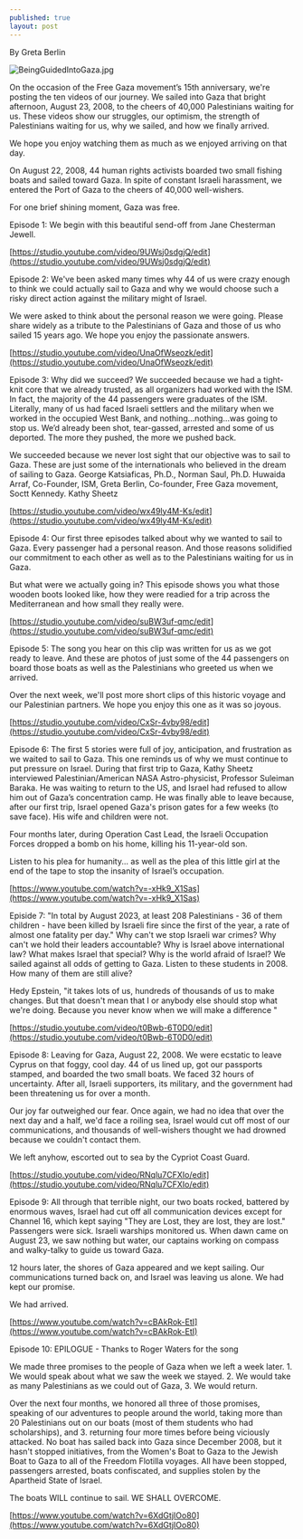 ```yaml
---
published: true
layout: post
---
```

By Greta Berlin

![BeingGuidedIntoGaza.jpg]({{site.baseurl}}/images/BeingGuidedIntoGaza.jpg)


On the occasion of the Free Gaza movement’s 15th anniversary, we're posting the ten videos of our journey. We sailed into Gaza that bright afternoon, August 23, 2008, to the cheers of 40,000 Palestinians waiting for us. These videos show our struggles, our optimism, the strength of Palestinians waiting for us, why we sailed, and how we finally arrived.

We hope you enjoy watching them as much as we enjoyed arriving on that day.

On August 22, 2008, 44 human rights activists boarded two small fishing boats and sailed toward Gaza. In spite of constant Israeli harassment, we entered the Port of Gaza to the cheers of 40,000 well-wishers.

For one brief shining moment, Gaza was free. 

Episode 1: We begin with this beautiful send-off from Jane Chesterman Jewell.

[https://studio.youtube.com/video/9UWsj0sdgjQ/edit](https://studio.youtube.com/video/9UWsj0sdgjQ/edit)

Episode 2: We've been asked many times why 44 of us were crazy enough to think we could actually sail to Gaza and why we would choose such a risky direct action against the military might of Israel.

We were asked to think about the personal reason we were going. 
Please share widely as a tribute to the Palestinians of Gaza and those of us who sailed 15 years ago. We hope you enjoy the passionate answers. 

[https://studio.youtube.com/video/UnaOfWseozk/edit](https://studio.youtube.com/video/UnaOfWseozk/edit)

Episode 3: Why did we succeed? We succeeded because we had a tight-knit core that we already trusted,  as all organizers had worked with the ISM. In fact, the majority of the 44 passengers were graduates of the ISM. Literally, many of us had faced Israeli settlers and the military when we worked in the occupied West Bank, and nothing…nothing…was going to stop us. We’d already been shot, tear-gassed, arrested and some of us deported. The more they pushed, the more we pushed back. 

We succeeded because we never lost sight that our objective was to sail to Gaza. These are just some of the internationals who believed in the dream of sailing to Gaza. George Katsiaficas, Ph.D., Norman Saul, Ph.D. Huwaida Arraf, Co-Founder, ISM, Greta Berlin, Co-founder, Free Gaza movement, Soctt Kennedy. Kathy Sheetz

[https://studio.youtube.com/video/wx49ly4M-Ks/edit](https://studio.youtube.com/video/wx49ly4M-Ks/edit)

Episode 4: Our first three episodes talked about why we wanted to sail to Gaza. Every passenger had a personal reason. And those reasons solidified our commitment to each other as well as to the Palestinians waiting for us in Gaza.

But what were we actually going in? This episode shows you what those wooden boots looked like, how they were readied for a trip across the Mediterranean and how small they really were.

[https://studio.youtube.com/video/suBW3uf-qmc/edit](https://studio.youtube.com/video/suBW3uf-qmc/edit)

Episode 5: The song you hear on this clip was written for us as we got ready to leave. And these are photos of just some of the 44 passengers on board those boats as well as the Palestinians who greeted us when we arrived.

Over the next week, we'll post more short clips of this historic voyage and our Palestinian partners. We hope you enjoy this one as it was so joyous.

[https://studio.youtube.com/video/CxSr-4vby98/edit](https://studio.youtube.com/video/CxSr-4vby98/edit)

Episode 6: The first 5 stories were full of joy, anticipation, and frustration as we waited to sail to Gaza. This one reminds us of why we must continue to put pressure on Israel.
During that first trip to Gaza, Kathy Sheetz interviewed Palestinian/American NASA Astro-physicist, Professor Suleiman Baraka. He was waiting to return to the US, and Israel had refused to allow him out of Gaza’s concentration camp. He was finally able to leave because, after our first trip, Israel opened Gaza's prison gates for a few weeks (to save face).  His wife and children were not.

Four months later, during Operation Cast Lead, the Israeli Occupation Forces dropped a bomb on his home, killing his 11-year-old son.

Listen to his plea for humanity... as well as the plea of this little girl at the end of the tape to stop the insanity of Israel’s occupation.

[https://www.youtube.com/watch?v=-xHk9_X1Sas](https://www.youtube.com/watch?v=-xHk9_X1Sas)

Episide 7: "In total by August 2023, at least 208 Palestinians - 36 of them children - have been killed by Israeli fire since the first of the year, a rate of almost one fatality per day."
Why can't we stop Israeli war crimes? 
Why can't we hold their leaders accountable?
Why is Israel above international law? 
What makes Israel that special? 
Why is the world afraid of Israel?
We sailed against all odds of getting to Gaza. Listen to these students in 2008. How many of them are still alive?

Hedy Epstein, "it takes lots of us, hundreds of thousands of us to make changes. But that doesn't mean that I or anybody else should stop what we're doing. Because you never know when we will make a difference "

[https://studio.youtube.com/video/t0Bwb-6T0D0/edit](https://studio.youtube.com/video/t0Bwb-6T0D0/edit)

Episode 8: Leaving for Gaza, August 22, 2008.
We were ecstatic to leave Cyprus on that foggy, cool day. 44 of us lined up, got our passports stamped, and boarded the two small boats. We faced 32 hours of uncertainty. After all, Israeli supporters, its military, and the government had been threatening us for over a month.

Our joy far outweighed our fear. Once again, we had no idea that over the next day and a half, we'd face a roiling sea, Israel would cut off most of our communications, and thousands of well-wishers thought we had drowned because we couldn't contact them.

We left anyhow, escorted out to sea by the Cypriot Coast Guard.

[https://studio.youtube.com/video/RNqlu7CFXIo/edit](https://studio.youtube.com/video/RNqlu7CFXIo/edit)

Episode 9: All through that terrible night, our two boats rocked, battered by enormous waves, Israel had cut off all communication devices except for Channel 16, which kept saying "They are Lost, they are lost, they are lost." Passengers were sick. Israeli warships monitored us. When dawn came on August 23, we saw nothing but water, our captains working on compass and walky-talky to guide us toward Gaza.

12 hours later, the shores of Gaza appeared and we kept sailing. Our communications turned back on, and Israel was leaving us alone. We had kept our promise. 

We had arrived.

[https://www.youtube.com/watch?v=cBAkRok-EtI](https://www.youtube.com/watch?v=cBAkRok-EtI)

Episode 10: EPILOGUE - Thanks to Roger Waters for the song

We made three promises to the people of Gaza when we left a week later. 1. We would speak about what we saw the week we stayed. 2. We would take as many Palestinians as we could out of Gaza, 3. We would return.

Over the next four months, we honored all three of those promises, speaking of our adventures to people around the world, taking more than 20 Palestinians out on our boats (most of them students who had scholarships), and 3. returning four more times before being viciously attacked.
No boat has sailed back into Gaza since December 2008, but it hasn't stopped initiatives, from the Women's Boat to Gaza to the Jewish Boat to Gaza to all of the Freedom Flotilla voyages. All have been stopped, passengers arrested, boats confiscated, and supplies stolen by the Apartheid State of Israel. 

The boats WILL continue to sail. WE SHALL OVERCOME.

[https://www.youtube.com/watch?v=6XdGtjIOo80](https://www.youtube.com/watch?v=6XdGtjIOo80)
